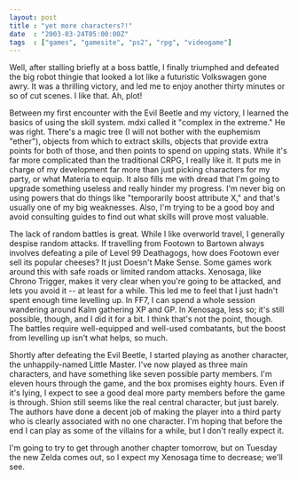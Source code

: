 ```yaml
---
layout: post
title : "yet more characters?!"
date  : "2003-03-24T05:00:00Z"
tags  : ["games", "gamesite", "ps2", "rpg", "videogame"]
---
```

Well, after stalling briefly at a boss battle, I finally triumphed and defeated the big robot thingie that looked a lot like a futuristic Volkswagen gone awry. It was a thrilling victory, and led me to enjoy another thirty minutes or so of cut scenes.  I like that.  Ah, plot!

Between my first encounter with the Evil Beetle and my victory, I learned the basics of using the skill system.  mdxi called it "complex in the extreme."  He was right.  There's a magic tree (I will not bother with the euphemism "ether"), objects from which to extract skills, objects that provide extra points for both of those, and then points to spend on upping stats.  While it's far more complicated than the traditional CRPG, I really like it.  It puts me in charge of my development far more than just picking characters for my party, or what Materia to equip.  It also fills me with dread that I'm going to upgrade something useless and really hinder my progress.  I'm never big on using powers that do things like "temporarily boost attribute X," and that's usually one of my big weaknesses.  Also, I'm trying to be a good boy and avoid consulting guides to find out what skills will prove most valuable.

The lack of random battles is great.  While I like overworld travel, I generally despise random attacks.  If travelling from Footown to Bartown always involves defeating a pile of Level 99 Deathagogs, how does Footown ever sell its popular cheeses?  It just Doesn't Make Sense.  Some games work around this with safe roads or limited random attacks.  Xenosaga, like Chrono Trigger, makes it very clear when you're going to be attacked, and lets you avoid it -- at least for a while.  This led me to feel that I just hadn't spent enough time levelling up.  In FF7, I can spend a whole session wandering around Kalm gathering XP and GP.  In Xenosaga, less so;  it's still possible, though, and I did it for a bit.  I think that's not the point, though.  The battles require well-equipped and well-used combatants, but the boost from levelling up isn't what helps, so much.

Shortly after defeating the Evil Beetle, I started playing as another character, the unhappily-named Little Master.  I've now played as three main characters, and have something like seven possible party members.  I'm eleven hours through the game, and the box promises eighty hours.  Even if it's lying, I expect to see a good deal more party members before the game is through. Shion still seems like the real central character, but just barely.  The authors have done a decent job of making the player into a third party who is clearly associated with no one character.  I'm hoping that before the end I can play as some of the villains for a while, but I don't really expect it.

I'm going to try to get through another chapter tomorrow, but on Tuesday the new Zelda comes out, so I expect my Xenosaga time to decrease; we'll see.


